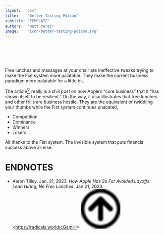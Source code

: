 ```yaml
---
layout:   post
title:    "Better Tasting Poison"
subtitle: "TEMPLATE"
authors:  "Matt Perez"
image:    "icon-better-tasting-poison.svg"
---
```


<div style="display:none;">
 <p>Free lunches and massages at your chair make the current business paradigm more palatable for a little bit while the <span class='_paradigm'>Fiat</span> system continues unabated.</p>
</div>

<h1>&nbsp;</h1>
 <p>Free lunches and massages at your chair are ineffective tweaks trying to make the <span class='_paradigm'>Fiat</span> system more palatable. They make the current business paradigm more palatable for a little bit.</p>
 <p>The article<a href="#en02"><sup id="bm02">&hairsp;&nabla;&hairsp;</sup></a> really is a shill post on how Apple&rsquo;s &ldquo;core business&rdquo; that it &ldquo;has shown itself to be resilient.&rdquo; On the way, it also illustrates that free lunches and other frills are business hostile. They are the equivalent of twiddling your thumbs while the <span class="_paradigm">Fiat</span> system continues unabated,</p>
  <ul>
   <li>Competition</li>
   <li>Dominance</li>
   <li>Winners</li>
   <li>Losers.</li>
  </ul>
 <p>All thanks to the <span class="_paradigm">Fiat</span> system. The invisible system that puts financial success above all else.</p>

<h1 class="_section">ENDNOTES</h1>
 <ul>
  <li id="en02">
   <p class="_list-item">
    Aaron Tilley.
    Jan. 21, 2023.
    <em>How Apple Has So Far Avoided Layoffs: Lean Hiring, No Free Lunches</em>.
    Jan 21, 2023.
    &lt;<a href="https://radicals.world/cGamiH" target="_blank">https://radicals.world/cGamiH</a>&gt;
    <a class="_uparrow" href="#bm02"><img src="/assets/img/arrow-up-icon.png"></a>
   </p>
  </li>
 </ul>